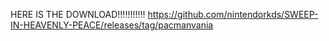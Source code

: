 HERE IS THE DOWNLOAD!!!!!!!!!!!
https://github.com/nintendorkds/SWEEP-IN-HEAVENLY-PEACE/releases/tag/pacmanvania
